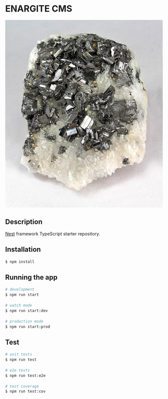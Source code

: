# ENARGITE CMS

![alt Enargite Quartz](https://github.com/Thomas-Adams/enargit-cms/blob/master/assets/Enargite-Quartz.jpg?raw=true)

## Description

[Nest](https://github.com/nestjs/nest) framework TypeScript starter repository.

## Installation

```bash
$ npm install
```

## Running the app

```bash
# development
$ npm run start

# watch mode
$ npm run start:dev

# production mode
$ npm run start:prod
```

## Test

```bash
# unit tests
$ npm run test

# e2e tests
$ npm run test:e2e

# test coverage
$ npm run test:cov
```




